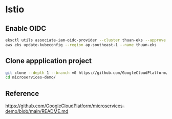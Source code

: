 # Istio

## Enable OIDC

```bash
eksctl utils associate-iam-oidc-provider --cluster thuan-eks --approve --region ap-southeast-1
aws eks update-kubeconfig --region ap-southeast-1 --name thuan-eks
```

## Clone appplication project

```bash
git clone --depth 1 --branch v0 https://github.com/GoogleCloudPlatform/microservices-demo.git
cd microservices-demo/
```

## Reference

<https://github.com/GoogleCloudPlatform/microservices-demo/blob/main/README.md>
